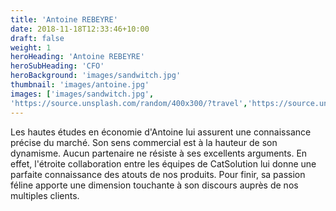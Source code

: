 ```yaml
---
title: 'Antoine REBEYRE'
date: 2018-11-18T12:33:46+10:00
draft: false
weight: 1
heroHeading: 'Antoine REBEYRE'
heroSubHeading: 'CFO'
heroBackground: 'images/sandwitch.jpg'
thumbnail: 'images/antoine.jpg'
images: ['images/sandwitch.jpg', 
'https://source.unsplash.com/random/400x300/?travel','https://source.unsplash.com/random/400x300/?architecture','https://source.unsplash.com/random/400x600/?buildings','https://source.unsplash.com/random/400x300/?city','https://source.unsplash.com/random/400x600/?business']
---
```


Les hautes études en économie d\'Antoine lui assurent une connaissance précise du marché. Son sens commercial est à la hauteur de son dynamisme. Aucun partenaire ne résiste à ses excellents arguments. En effet, l'étroite collaboration entre les équipes de CatSolution lui donne une parfaite connaissance des atouts de nos produits. Pour finir, sa passion féline apporte une dimension touchante à son discours auprès de nos multiples clients.